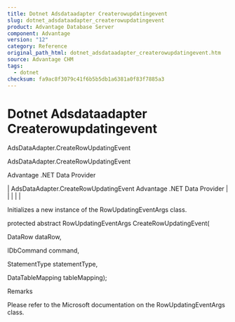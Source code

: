 ```yaml
---
title: Dotnet Adsdataadapter Createrowupdatingevent
slug: dotnet_adsdataadapter_createrowupdatingevent
product: Advantage Database Server
component: Advantage
version: "12"
category: Reference
original_path_html: dotnet_adsdataadapter_createrowupdatingevent.htm
source: Advantage CHM
tags:
  - dotnet
checksum: fa9ac8f3079c41f6b5b5db1a6381a0f83f7885a3
---
```


# Dotnet Adsdataadapter Createrowupdatingevent

AdsDataAdapter.CreateRowUpdatingEvent

AdsDataAdapter.CreateRowUpdatingEvent

Advantage .NET Data Provider

| AdsDataAdapter.CreateRowUpdatingEvent  Advantage .NET Data Provider |  |  |  |  |

Initializes a new instance of the RowUpdatingEventArgs class.

protected abstract RowUpdatingEventArgs CreateRowUpdatingEvent(

DataRow dataRow,

IDbCommand command,

StatementType statementType,

DataTableMapping tableMapping);

Remarks

Please refer to the Microsoft documentation on the RowUpdatingEventArgs class.
